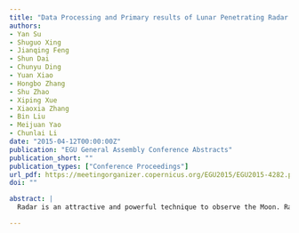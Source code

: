 ```yaml
---
title: "Data Processing and Primary results of Lunar Penetrating Radar on Board the Chinese Yutu Rover"
authors:
- Yan Su
- Shuguo Xing
- Jianqing Feng
- Shun Dai
- Chunyu Ding
- Yuan Xiao
- Hongbo Zhang
- Shu Zhao
- Xiping Xue
- Xiaoxia Zhang
- Bin Liu
- Meijuan Yao
- Chunlai Li
date: "2015-04-12T00:00:00Z"
publication: "EGU General Assembly Conference Abstracts"
publication_short: ""
publication_types: ["Conference Proceedings"]
url_pdf: https://meetingorganizer.copernicus.org/EGU2015/EGU2015-4282.pdf
doi: ""

abstract: |
  Radar is an attractive and powerful technique to observe the Moon. Radar mapping of the Moon's topography was first done by the Arecibo telescope at a wavelength of 70 cm in 1964. Chang'e-3 (CE-3) was successfully launched on 2013 December 2, and the landing place is in Mare Imbrium, about 40km south of the 6km diameter Laplace F crater, at 44.1214°N, 19.5116°W. The Lunar ground-Penetrating Radar (LPR) is one of scientific payloads of the Yutu rover, aiming to achieve the first direct measurements and explore the lunar subsurface structure. Compared with ALSE and LRS, LPR works at higher frequencies of 60 MHz and 500 MHz. Thus it can probe regions with shallower depth including the regolith and lunar crust at higher range resolution. The LPR uses one transmitting and one receiving dipole antenna for 60 MHz which are installed at the back of the rover. For 500 MHz, one transmitting and two bow-tie receiving antennas are attached to the bottom of the rover. It transmits a pulsed signal and receives the radar echo signal along the path that the Yutu rover traverses. The free space range resolutions are ~50 cm and ~25 m for 60 MHz and 500 MHz respectively. The radar data stop being sampled and are sent back to Earth when Yutu is stationary. Observations are simultaneously carried out at frequencies of 60 MHz and 500 MHz. Since the Yutu rover had severe problems during its second lunar day, it is pity that the Yutu rover only transversed a limited distance of 114.8m. In total, 566 MB of data were obtained. The scientific data are archived and distributed by National Astronomical Observatories, Chinese Academy of Sciences. Data processing has been done in order to eliminate the effect of the instrument. To obtain clear radar images, more data processing need to be applied such as coordinate transformation, data editing, background removal, the operations of smoothing and gain resetting. The radar signal could detect hundreds of meters deep at 60MHz and tens of meters at 500MHz. Based on the previous lunar subsurface research and Apollo samples analysis, the dielectric constant ε_r of the lunar rock is set to be 7 and the dielectric constant ε_r of the lunar regolith is set to be 3.1. The LPR observations reveal that Mare Imbrium has subsurface stratifications. The regolith is not uniform and structures with multiple layers have been observed. The results indicate the thickness of the regolith is 4-6 m. The typical hyperbolic shapes that might be caused by rocks underneath the regolith have been found. Furthermore, several prominent reflective layers at depths of hundreds of meters have been clearly derived. The buried regolith layer might have been accumulated during the depositional hiatus of mare basalts.

---
```



